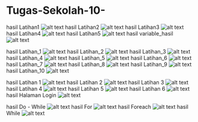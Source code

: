 # Tugas-Sekolah-10-

hasil Latihan1
![alt text](https://github.com/gigihsamudra/Tugas-Sekolah-10-/blob/master/1.PNG)
hasil Latihan2
![alt text](https://github.com/gigihsamudra/Tugas-Sekolah-10-/blob/master/2.PNG)
hasil Latihan3
![alt text](https://github.com/gigihsamudra/Tugas-Sekolah-10-/blob/master/3.PNG)
hasil Latihan4
![alt text](https://github.com/gigihsamudra/Tugas-Sekolah-10-/blob/master/4.PNG)
hasil Latihan5
![alt text](https://github.com/gigihsamudra/Tugas-Sekolah-10-/blob/master/5.PNG)
hasil variable_hasil
![alt text](https://github.com/gigihsamudra/Tugas-Sekolah-10-/blob/master/var.PNG)

hasil Latihan_1
![alt text](https://github.com/gigihsamudra/Tugas-Sekolah-10-/blob/master/_1.PNG)
hasil Latihan_2
![alt text](https://github.com/gigihsamudra/Tugas-Sekolah-10-/blob/master/_2.PNG)
hasil Latihan_3
![alt text](https://github.com/gigihsamudra/Tugas-Sekolah-10-/blob/master/_3.PNG)
hasil Latihan_4
![alt text](https://github.com/gigihsamudra/Tugas-Sekolah-10-/blob/master/_4.PNG)
hasil Latihan_5
![alt text](https://github.com/gigihsamudra/Tugas-Sekolah-10-/blob/master/_5.PNG)
hasil Latihan_6
![alt text](https://github.com/gigihsamudra/Tugas-Sekolah-10-/blob/master/_6.PNG)
hasil Latihan_7
![alt text](https://github.com/gigihsamudra/Tugas-Sekolah-10-/blob/master/_7.PNG)
hasil Latihan_8
![alt text](https://github.com/gigihsamudra/Tugas-Sekolah-10-/blob/master/_8.PNG)
hasil Latihan_9
![alt text](https://github.com/gigihsamudra/Tugas-Sekolah-10-/blob/master/_9.PNG)
hasil Latihan_10
![alt text](https://github.com/gigihsamudra/Tugas-Sekolah-10-/blob/master/_10.PNG)

hasil Latihan 1
![alt text](https://github.com/gigihsamudra/Tugas-Sekolah-10-/blob/master/.1.PNG)
hasil Latihan 2
![alt text](https://github.com/gigihsamudra/Tugas-Sekolah-10-/blob/master/.2.PNG)
hasil Latihan 3
![alt text](https://github.com/gigihsamudra/Tugas-Sekolah-10-/blob/master/.3.PNG)
hasil Latihan 4
![alt text](https://github.com/gigihsamudra/Tugas-Sekolah-10-/blob/master/.4.PNG)
hasil Latihan 5
![alt text](https://github.com/gigihsamudra/Tugas-Sekolah-10-/blob/master/.5.PNG)
hasil Latihan 6
![alt text](https://github.com/gigihsamudra/Tugas-Sekolah-10-/blob/master/.6.PNG)
hasil Halaman Login
![alt text](https://github.com/gigihsamudra/Tugas-Sekolah-10-/blob/master/Tugas.PNG)

hasil Do - While
![alt text](https://github.com/gigihsamudra/Tugas-Sekolah-10-/blob/master/do-while.PNG)
hasil For
![alt text](https://github.com/gigihsamudra/Tugas-Sekolah-10-/blob/master/for.PNG)
hasil Foreach
![alt text](https://github.com/gigihsamudra/Tugas-Sekolah-10-/blob/master/foreach.PNG)
hasil While
![alt text](https://github.com/gigihsamudra/Tugas-Sekolah-10-/blob/master/while.PNG)
